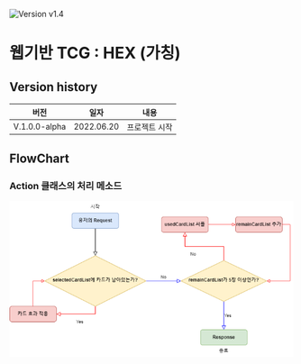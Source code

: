 ![Version v1.4][version-shield]

# 웹기반 TCG : HEX (가칭)

## Version history
| 버전     | 일자        | 내용                    |
| :-----:  | :---------: | ----------------------- |
| V.1.0.0-alpha | 2022.06.20 | 프로젝트 시작       |

## FlowChart

### Action 클래스의 처리 메소드
![Action_FlowChart](./image/Action_Flow_Chart.png) 

[version-shield]: https://img.shields.io/badge/version-v1.0.0_alpha-orange.svg
